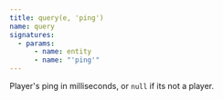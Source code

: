 ```yaml
---
title: query(e, 'ping')
name: query
signatures:
  - params:
      - name: entity
      - name: "'ping'"
---
```


Player's ping in milliseconds, or `null` if its not a player.

